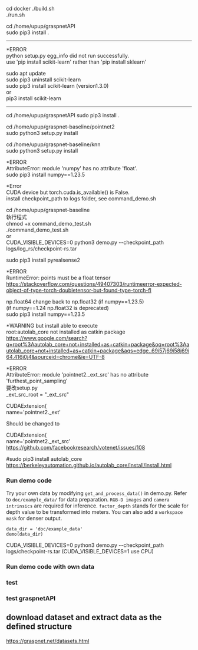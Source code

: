 cd docker 
./build.sh  
./run.sh  


cd /home/upup/graspnetAPI  
sudo pip3 install .  

---------------  
*ERROR  
python setup.py egg_info did not run successfully.  
use 'pip install scikit-learn' rather than 'pip install sklearn'  

sudo apt update  
sudo pip3 uninstall scikit-learn  
sudo pip3 install scikit-learn (version1.3.0)  
or   
pip3 install scikit-learn  

---------------  

cd /home/upup/graspnetAPI
sudo pip3 install .

cd /home/upup/graspnet-baseline/pointnet2  
sudo python3 setup.py install  

cd /home/upup/graspnet-baseline/knn  
sudo python3 setup.py install  

*ERROR  
AttributeError: module 'numpy' has no attribute 'float'.  
sudo pip3 install numpy==1.23.5  

*Error  
CUDA device but torch.cuda.is_available() is False.  
install checkpoint_path to logs folder, see command_demo.sh  

cd /home/upup/graspnet-baseline  
執行程式  
chmod +x command_demo_test.sh  
./command_demo_test.sh  
or  
CUDA_VISIBLE_DEVICES=0 python3 demo.py --checkpoint_path logs/log_rs/checkpoint-rs.tar  

sudo pip3 install pyrealsense2  

*ERROR  
RuntimeError: points must be a float tensor  
https://stackoverflow.com/questions/49407303/runtimeerror-expected-object-of-type-torch-doubletensor-but-found-type-torch-fl  

np.float64 change back to np.float32 (if numpy==1.23.5)  
(if numpy==1.24 np.float32 is deprecated)  
sudo pip3 install numpy==1.23.5  

*WARNING but install able to execute  
root:autolab_core not installed as catkin package  
https://www.google.com/search?q=root%3Aautolab_core+not+installed+as+catkin+package&oq=root%3Aautolab_core+not+installed+as+catkin+package&aqs=edge..69i57j69i58j69i64.416j0j4&sourceid=chrome&ie=UTF-8  

*ERROR  
AttributeError: module 'pointnet2._ext_src' has no attribute 'furthest_point_sampling'  
要改setup.py  
_ext_src_root = "_ext_src"  
  
CUDAExtension(  
    name='pointnet2._ext'  
  
Should be changed to  
  
CUDAExtension(  
    name='pointnet2._ext_src'  
https://github.com/facebookresearch/votenet/issues/108

<!-- cd /home/upup/graspnet-baseline/
mkdir src
git clone https://github.com/BerkeleyAutomation/autolab_core.git
vim package.xml
change 1.1.0 to 1.1.1
cd /home/upup/graspnet-baseline/
catkin_make
. devel/setup.bash -->

#sudo pip3 install autolab_core  
https://berkeleyautomation.github.io/autolab_core/install/install.html  

### Run demo code
Try your own data by modifying `get_and_process_data()` in demo.py. 
Refer to `doc/example_data/` for data preparation. 
`RGB-D images` and `camera intrinsics` are required for inference. 
`factor_depth` stands for the scale for depth value to be transformed into meters. 
You can also add a `workspace mask` for denser output.  

```
data_dir = 'doc/example_data'  
demo(data_dir)  
```

CUDA_VISIBLE_DEVICES=0 python3 demo.py --checkpoint_path logs/checkpoint-rs.tar 
(CUDA_VISIBLE_DEVICES=1 use CPU) 

### Run demo code with own data

### test 

### test graspnetAPI
## download dataset and extract data as the defined structure
https://graspnet.net/datasets.html  




<!-- 

sudo apt install software-properties-common
sudo add-apt-repository ppa:deadsnakes/ppa -y
sudo apt install -y python3.9

sudo update-alternatives --install /usr/bin/python3 python3 /usr/bin/python3.8 2
sudo update-alternatives --install /usr/bin/python3 python3 /usr/bin/python3.9 3





mv tolerance.tar /home/upup/graspnet-baseline/dataset
cd /home/upup/graspnet-baseline/dataset
sudo tar -xvf tolerance.tar

cd /home/upup/graspnet-baseline
sudo mkdir -p data/Benchmark/graspnet/grasp_label
cd /home/upup/graspnet-baseline/dataset
sudo vim command_generate_tolerance_label.sh 
python3 generate_tolerance_label.py --dataset_root /home/upup/graspnet-baseline/data/Benchmark/graspnet --num_workers 50
:wq!
sh command_generate_tolerance_label.sh
 -->
